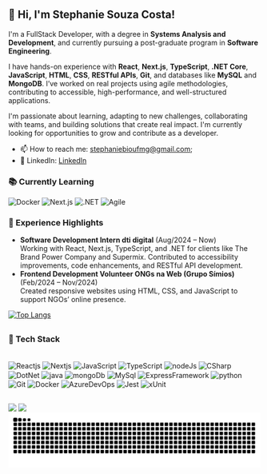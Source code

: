 ## 👋 Hi, I'm Stephanie Souza Costa!

I'm a FullStack Developer, with a degree in **Systems Analysis and Development**, and currently pursuing a post-graduate program in **Software Engineering**.

I have hands-on experience with **React**, **Next.js**, **TypeScript**, **.NET Core**, **JavaScript**, **HTML**, **CSS**, **RESTful APIs**, **Git**, and databases like **MySQL** and **MongoDB**. I’ve worked on real projects using agile methodologies, contributing to accessible, high-performance, and well-structured applications.

I'm passionate about learning, adapting to new challenges, collaborating with teams, and building solutions that create real impact. I'm currently looking for opportunities to grow and contribute as a developer.

- 📫 How to reach me: stephaniebioufmg@gmail.com;
- 🔗 LinkedIn: [LinkedIn](https://www.linkedin.com/in/stephanie-souza-83a18b239/)  

### 📚 Currently Learning

![Docker](https://img.shields.io/badge/-Docker-2496ED?style=for-the-badge&logo=docker&logoColor=white)
![Next.js](https://img.shields.io/badge/-Next.js-000000?style=for-the-badge&logo=nextdotjs&logoColor=white)
![.NET](https://img.shields.io/badge/-.NET-512BD4?style=for-the-badge&logo=dotnet&logoColor=white)
![Agile](https://img.shields.io/badge/-Agile_Methodologies-FCA121?style=for-the-badge&logo=scrumalliance&logoColor=white)

### 🧩 Experience Highlights
- **Software Development Intern dti digital** (Aug/2024 – Now)  
  Working with React, Next.js, TypeScript, and .NET for clients like The Brand Power Company and Supermix. Contributed to accessibility improvements, code enhancements, and RESTful API development.
- **Frontend Development Volunteer ONGs na Web (Grupo Símios)** (Feb/2024 – Nov/2024)  
  Created responsive websites using HTML, CSS, and JavaScript to support NGOs’ online presence.
  
[![Top Langs](https://github-readme-stats.vercel.app/api/top-langs/?username=StephanieSouzaC&layout=donut&theme=tokyonight)](https://github.com/StephanieSouzaC/github-readme-stats)

##
### 🚀 Tech Stack
<div style="display: inline_block"><br>
    <img align="center" alt="Reactjs" height="30" width="40" src="https://cdn.jsdelivr.net/gh/devicons/devicon/icons/react/react-original.svg">
    <img align="center" alt="Nextjs" height="30" width="40" src="https://cdn.jsdelivr.net/gh/devicons/devicon/icons/nextjs/nextjs-original.svg">
    <img align="center" alt="JavaScript" height="30" width="40" src="https://cdn.jsdelivr.net/gh/devicons/devicon/icons/javascript/javascript-plain.svg">
    <img align="center" alt="TypeScript" height="30" width="40" src="https://cdn.jsdelivr.net/gh/devicons/devicon/icons/typescript/typescript-original.svg">
    <img align="center" alt="nodeJs" height="30" width="40" src="https://cdn.jsdelivr.net/gh/devicons/devicon/icons/nodejs/nodejs-original.svg">
    <img align="center" alt="CSharp" height="30" width="40" src="https://cdn.jsdelivr.net/gh/devicons/devicon/icons/csharp/csharp-original.svg">
    <img align="center" alt="DotNet" height="30" width="40" src="https://cdn.jsdelivr.net/gh/devicons/devicon/icons/dot-net/dot-net-original.svg">
    <img align="center" alt="java" height="30" width="40" src="https://cdn.jsdelivr.net/gh/devicons/devicon/icons/java/java-original.svg">
    <img align="center" alt="mongoDb" height="30" width="40" src="https://cdn.jsdelivr.net/gh/devicons/devicon/icons/mongodb/mongodb-original.svg">
    <img align="center" alt="MySql" height="30" width="40" src="https://cdn.jsdelivr.net/gh/devicons/devicon/icons/mysql/mysql-original.svg">
    <img align="center" alt="ExpressFramework" height="30" width="40" src="https://cdn.jsdelivr.net/gh/devicons/devicon/icons/express/express-original.svg">
    <img align="center" alt="python" height="30" width="40" src="https://cdn.jsdelivr.net/gh/devicons/devicon/icons/python/python-original.svg">
    <img align="center" alt="Git" height="30" width="40" src="https://cdn.jsdelivr.net/gh/devicons/devicon/icons/git/git-original.svg">
    <img align="center" alt="Docker" height="30" width="40" src="https://cdn.jsdelivr.net/gh/devicons/devicon/icons/docker/docker-original.svg">
    <img align="center" alt="AzureDevOps" height="30" width="40" src="https://cdn.jsdelivr.net/gh/devicons/devicon/icons/azure/azure-original.svg">
    <img align="center" alt="Jest" height="30" width="40" src="https://cdn.jsdelivr.net/gh/devicons/devicon/icons/jest/jest-plain.svg">
    <img align="center" alt="xUnit" height="30" width="70" src="https://img.shields.io/badge/xUnit-512BD4?style=for-the-badge&logo=xunit&logoColor=white" />
</div>

##

<div> 
  <a href="mailto:stephaniebioufmg@gmail.com"><img src="https://img.shields.io/badge/-Gmail-%23333?style=for-the-badge&logo=gmail&logoColor=white" target="_blank"></a>
  <a href="https://www.linkedin.com/in/stephanie-souza-83a18b239/" target="_blank"><img src="https://img.shields.io/badge/-LinkedIn-%230077B5?style=for-the-badge&logo=linkedin&logoColor=white" target="_blank"></a>
</div>

<picture>
  <source media="(prefers-color-scheme: dark)" srcset="https://raw.githubusercontent.com/StephanieSouzaC/StephanieSouzaC/output/github-contribution-grid-snake-dark.svg">
  <source media="(prefers-color-scheme: light)" srcset="https://raw.githubusercontent.com/StephanieSouzaC/StephanieSouzaC/output/github-contribution-grid-snake.svg">
  <img alt="github contribution grid snake animation" src="https://raw.githubusercontent.com/StephanieSouzaC/StephanieSouzaC/output/github-contribution-grid-snake.svg">
</picture>
